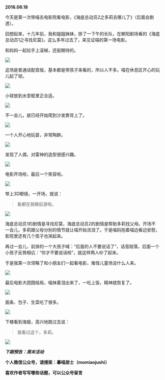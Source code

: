 
          
            
**2016.06.18**

今天是第一次带喵去电影院看电影，《海底总动员2之多莉去哪儿了》（后面会剧透）。

回想起来，十几年前，我和姐姐妹妹，排了一下午的长队，在朝阳剧场看的《海底总动员1之寻找尼莫》。这么多年过去了，来见证喵的第一场电影。

和妈妈一起拉手上滚梯，还挺期待的。




![](img/51001-b7f8e88b88da8ba2.jpg)




这场是普通话配音版，基本都是带孩子来看的，所以人不多。喵在休息区开心的玩儿起了球。




![](img/51001-98711c7faeacf786.jpg)




小球放到水壶框里正合适。




![](img/51001-40d5d66785ba628e.jpg)




不一会儿，就已经开始爬到沙发靠背上了。




![](img/51001-f0ba0587feaad631.jpg)




一个人开心地玩耍，非常陶醉。




![](img/51001-0ccee616af85c452.jpg)




发现了人偶，对雷神的造型很感兴趣。




![](img/51001-6ae887934b6a03f2.jpg)




电影开场啦，最后一个笑容啦。




![](img/51001-2bc6064d436d61ac.jpg)




带上3D眼镜，一开场，就说：
>鱼都在我眼前游啦。





![](img/51001-534c3501203b7c5f.jpg)




海底总动员1的剧情是寻找尼莫，海底总动员2的剧情是帮助多莉找父母。开场不一会儿，多莉跟父母分别的情节就让喵开始流泪了。于是喵妈抱着喵边看边安慰，影院里还有几个孩子也哭起来。

再过一会儿，前排的一个大孩子喊：“后面的人不要说话了”，话音刚落，后面一个小孩子反唇相讥：“你才不要说话啦”，就这样两人吵了起来。

于是我第一次领略了和小朋友们一起看电影，难怪儿童场没什么人来。




![](img/51001-f61cba9bcbed20c0.jpg)




最后电影大团圆结局，喵抹着泪出来了，一吃上饭，精神就恢复了。




![](img/51001-bd2442a65693b5a5.jpg)




面条、包子、生菜吃了很多。




![](img/51001-9babce3a3af078c7.jpg)




下楼看到海报，高兴地跑过去说：
>我看过这个，多莉。





![](img/51001-0a15a3c29b72bab9.jpg)





***下期预告：周末活动***


**个人微信公众号，请搜索：摹喵居士（momiaojushi）**

**喜欢作者写写哪些话题，可以公众号留言**

          
        